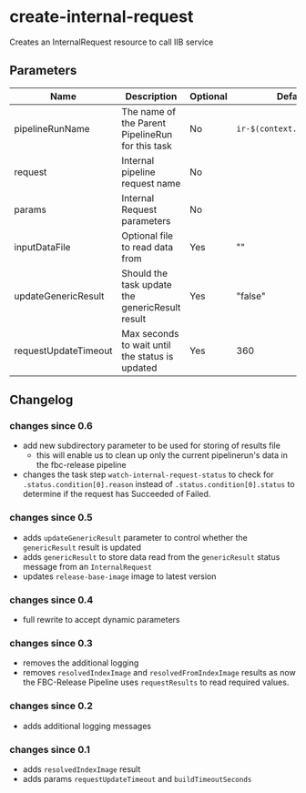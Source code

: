 # create-internal-request

Creates an InternalRequest resource to call IIB service

## Parameters

| Name | Description | Optional | Default value |
|------|-------------|----------|---------------|
| pipelineRunName | The name of the Parent PipelineRun for this task | No | `ir-$(context.pipelineRun.name)` |
| request | Internal pipeline request name | No | |
| params | Internal Request parameters | No | |
| inputDataFile | Optional file to read data from | Yes | "" |
| updateGenericResult | Should the task update the genericResult result  | Yes | "false" |
| requestUpdateTimeout | Max seconds to wait until the status is updated | Yes | 360 |

## Changelog

### changes since 0.6
- add new subdirectory parameter to be used for storing of results file
    - this will enable us to clean up only the current pipelinerun's
      data in the fbc-release pipeline
- changes the task step `watch-internal-request-status` to check for
  `.status.condition[0].reason` instead of `.status.condition[0].status` to determine
  if the request has Succeeded of Failed.

### changes since 0.5
- adds `updateGenericResult` parameter to control whether the `genericResult`
  result is updated
- adds `genericResult` to store data read from the `genericResult` status message
  from an `InternalRequest`
- updates `release-base-image` image to latest version

### changes since 0.4
- full rewrite to accept dynamic parameters

### changes since 0.3
- removes the additional logging
- removes `resolvedIndexImage` and `resolvedFromIndexImage` results
  as now the FBC-Release Pipeline uses `requestResults` to read required values.

### changes since 0.2
- adds additional logging messages

### changes since 0.1
- adds `resolvedIndexImage` result
- adds params `requestUpdateTimeout` and `buildTimeoutSeconds`
